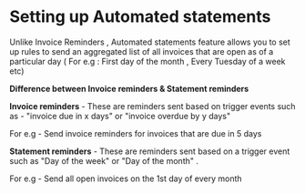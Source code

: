# Setting up Automated statements

Unlike Invoice Reminders , Automated statements feature allows you to set up rules to send an aggregated list of all invoices that are open as of a particular day               \( For e.g : First day of the month , Every Tuesday of a week etc\)



**Difference between Invoice reminders & Statement reminders**

**Invoice reminders** - These are reminders sent based on trigger events such as - "invoice due in x days" or "invoice overdue by y days"

For e.g - Send invoice reminders for invoices that are due in 5 days

**Statement reminders** - These are reminders sent based on a trigger event such as "Day of the week" or "Day of the month" .

For e.g - Send all open invoices on the 1st day of every month



